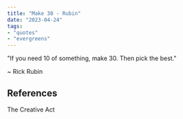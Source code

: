```yaml
---
title: "Make 30 - Rubin"
date: "2023-04-24"
tags:
- "quotes"
- "evergreens"
---
```


"If you need 10 of something, make 30. Then pick the best."

~ Rick Rubin

## References

The Creative Act